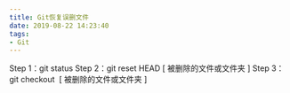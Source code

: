 ```yaml
---
title: Git恢复误删文件
date: 2019-08-22 14:23:40
tags:
- Git
---
```


Step 1：git status
Step 2：git reset HEAD [ 被删除的文件或文件夹 ]
Step 3：git checkout  [ 被删除的文件或文件夹 ]